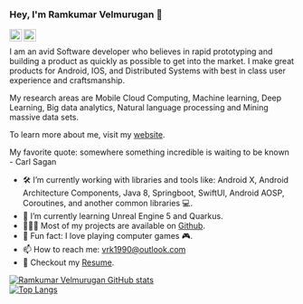 ### Hey, I'm Ramkumar Velmurugan 👋

<a href="https://www.linkedin.com/in/vrk1990/">
  <img align="left" alt="Ramkumar Linkdein" width="22px" src="https://cdn.jsdelivr.net/npm/simple-icons@v3/icons/linkedin.svg" />
</a>
<a href="https://github.com/spkdroid">
  <img align="left" alt="Ramkumar Github" width="22px" src="https://cdn.jsdelivr.net/npm/simple-icons@v3/icons/github.svg" />
</a>
<br/>

I am an avid Software developer who believes in rapid prototyping and building a product as quickly as possible to get into the market. I make great products for Android, IOS, and Distributed Systems with best in class user experience and craftsmanship.

My research areas are Mobile Cloud Computing, Machine learning, Deep Learning, Big data analytics, Natural language processing and Mining massive data sets.

To learn more about me, visit my [website](https://spkdroid.com).

My favorite quote: somewhere something incredible is waiting to be known - Carl Sagan

- 🛠 I’m currently working with libraries and tools like: Android X, Android Architecture Components, Java 8, Springboot, SwiftUI, Android AOSP, Coroutines, and another common libraries 💻.
- 🚀 I’m currently learning Unreal Engine 5 and Quarkus.
- 👨🏻‍💻 Most of my projects are available on [Github](https://github.com/spkdroid).
- 👾 Fun fact: I love playing computer games :video_game:.
- 📫 How to reach me: vrk1990@outlook.com
- 📝 Checkout my [Resume](https://spkdroid.com/).

[![Ramkumar Velmurugan GitHub stats](https://github-readme-stats.vercel.app/api?username=spkdroid)](https://github.com/spkdroid/github-readme-stats)
<br>
[![Top Langs](https://github-readme-stats.vercel.app/api/top-langs/?username=spkdroid&layout=compact)](https://github.com/spkdroid/github-readme-stats)
